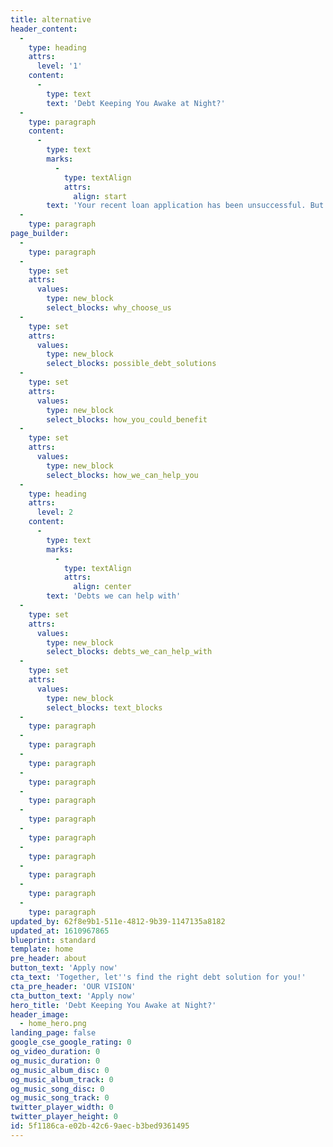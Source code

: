 ```yaml
---
title: alternative
header_content:
  -
    type: heading
    attrs:
      level: '1'
    content:
      -
        type: text
        text: 'Debt Keeping You Awake at Night?'
  -
    type: paragraph
    content:
      -
        type: text
        marks:
          -
            type: textAlign
            attrs:
              align: start
        text: 'Your recent loan application has been unsuccessful. But great news, alternative solutions could be available to help consolidate your debt'
  -
    type: paragraph
page_builder:
  -
    type: paragraph
  -
    type: set
    attrs:
      values:
        type: new_block
        select_blocks: why_choose_us
  -
    type: set
    attrs:
      values:
        type: new_block
        select_blocks: possible_debt_solutions
  -
    type: set
    attrs:
      values:
        type: new_block
        select_blocks: how_you_could_benefit
  -
    type: set
    attrs:
      values:
        type: new_block
        select_blocks: how_we_can_help_you
  -
    type: heading
    attrs:
      level: 2
    content:
      -
        type: text
        marks:
          -
            type: textAlign
            attrs:
              align: center
        text: 'Debts we can help with'
  -
    type: set
    attrs:
      values:
        type: new_block
        select_blocks: debts_we_can_help_with
  -
    type: set
    attrs:
      values:
        type: new_block
        select_blocks: text_blocks
  -
    type: paragraph
  -
    type: paragraph
  -
    type: paragraph
  -
    type: paragraph
  -
    type: paragraph
  -
    type: paragraph
  -
    type: paragraph
  -
    type: paragraph
  -
    type: paragraph
  -
    type: paragraph
  -
    type: paragraph
updated_by: 62f8e9b1-511e-4812-9b39-1147135a8182
updated_at: 1610967865
blueprint: standard
template: home
pre_header: about
button_text: 'Apply now'
cta_text: 'Together, let''s find the right debt solution for you!'
cta_pre_header: 'OUR VISION'
cta_button_text: 'Apply now'
hero_title: 'Debt Keeping You Awake at Night?'
header_image:
  - home_hero.png
landing_page: false
google_cse_google_rating: 0
og_video_duration: 0
og_music_duration: 0
og_music_album_disc: 0
og_music_album_track: 0
og_music_song_disc: 0
og_music_song_track: 0
twitter_player_width: 0
twitter_player_height: 0
id: 5f1186ca-e02b-42c6-9aec-b3bed9361495
---
```

